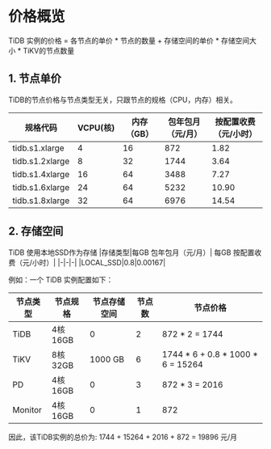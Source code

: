 # 价格概览
TiDB 实例的价格 = 各节点的单价 * 节点的数量 + 存储空间的单价 * 存储空间大小 * TiKV的节点数量

## 1. 节点单价
TiDB的节点价格与节点类型无关，只跟节点的规格（CPU，内存）相关。

|规格代码|VCPU(核)|内存（GB）|包年包月（元/月）|按配置收费（元/小时）|
|-|-|-|-|-|
|tidb.s1.xlarge|4|16|872|1.82|
|tidb.s1.2xlarge|8|32|1744|3.64|
|tidb.s1.4xlarge|16|64|3488|7.27|
|tidb.s1.6xlarge|24|64|5232|10.90|
|tidb.s1.8xlarge|32|64|6976|14.54|

## 2. 存储空间
TiDB 使用本地SSD作为存储
|存储类型|每GB 包年包月（元/月）| 每GB 按配置收费（元/小时）|
|-|-|-|
|LOCAL_SSD|0.8|0.00167|


例如：一个 TiDB 实例配置如下：

|节点类型|节点规格|节点存储空间|节点数|节点价格|
|-|-|-|-|-|
|TiDB|4核16GB|0|2| 872 * 2 = 1744|
|TiKV|8核32GB|1000 GB|6| 1744 * 6 + 0.8 * 1000 * 6 = 15264|
|PD|4核16GB|0|3| 872 * 3 = 2016|
|Monitor|4核16GB|0|1| 872|

因此，该TiDB实例的总价为: 1744 + 15264 + 2016 + 872 =  19896 元/月

